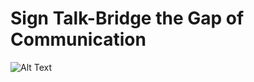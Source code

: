 # Sign Talk-Bridge the Gap of Communication


![Alt Text](https://github.com/zeeshanmahar007/Sign-Talk---Bridge-the-Gap-of-Communication/blob/master/demo/sign-talk.gif)

